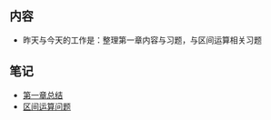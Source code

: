 ## 内容

- 昨天与今天的工作是：整理第一章内容与习题，与区间运算相关习题

## 笔记

- [第一章总结](http://liujiacai.net/blog/2015/07/18/sicp-chapter1-summary/)
- [区间运算问题](/master/exercises/02/2.14_2.16.md)